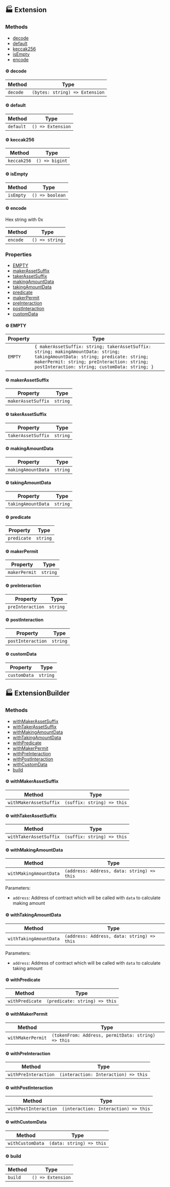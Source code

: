 ## :factory: Extension

### Methods

- [decode](#gear-decode)
- [default](#gear-default)
- [keccak256](#gear-keccak256)
- [isEmpty](#gear-isempty)
- [encode](#gear-encode)

#### :gear: decode

| Method | Type |
| ---------- | ---------- |
| `decode` | `(bytes: string) => Extension` |

#### :gear: default

| Method | Type |
| ---------- | ---------- |
| `default` | `() => Extension` |

#### :gear: keccak256

| Method | Type |
| ---------- | ---------- |
| `keccak256` | `() => bigint` |

#### :gear: isEmpty

| Method | Type |
| ---------- | ---------- |
| `isEmpty` | `() => boolean` |

#### :gear: encode

Hex string with 0x

| Method | Type |
| ---------- | ---------- |
| `encode` | `() => string` |

### Properties

- [EMPTY](#gear-empty)
- [makerAssetSuffix](#gear-makerassetsuffix)
- [takerAssetSuffix](#gear-takerassetsuffix)
- [makingAmountData](#gear-makingamountdata)
- [takingAmountData](#gear-takingamountdata)
- [predicate](#gear-predicate)
- [makerPermit](#gear-makerpermit)
- [preInteraction](#gear-preinteraction)
- [postInteraction](#gear-postinteraction)
- [customData](#gear-customdata)

#### :gear: EMPTY

| Property | Type |
| ---------- | ---------- |
| `EMPTY` | `{ makerAssetSuffix: string; takerAssetSuffix: string; makingAmountData: string; takingAmountData: string; predicate: string; makerPermit: string; preInteraction: string; postInteraction: string; customData: string; }` |

#### :gear: makerAssetSuffix

| Property | Type |
| ---------- | ---------- |
| `makerAssetSuffix` | `string` |

#### :gear: takerAssetSuffix

| Property | Type |
| ---------- | ---------- |
| `takerAssetSuffix` | `string` |

#### :gear: makingAmountData

| Property | Type |
| ---------- | ---------- |
| `makingAmountData` | `string` |

#### :gear: takingAmountData

| Property | Type |
| ---------- | ---------- |
| `takingAmountData` | `string` |

#### :gear: predicate

| Property | Type |
| ---------- | ---------- |
| `predicate` | `string` |

#### :gear: makerPermit

| Property | Type |
| ---------- | ---------- |
| `makerPermit` | `string` |

#### :gear: preInteraction

| Property | Type |
| ---------- | ---------- |
| `preInteraction` | `string` |

#### :gear: postInteraction

| Property | Type |
| ---------- | ---------- |
| `postInteraction` | `string` |

#### :gear: customData

| Property | Type |
| ---------- | ---------- |
| `customData` | `string` |

## :factory: ExtensionBuilder

### Methods

- [withMakerAssetSuffix](#gear-withmakerassetsuffix)
- [withTakerAssetSuffix](#gear-withtakerassetsuffix)
- [withMakingAmountData](#gear-withmakingamountdata)
- [withTakingAmountData](#gear-withtakingamountdata)
- [withPredicate](#gear-withpredicate)
- [withMakerPermit](#gear-withmakerpermit)
- [withPreInteraction](#gear-withpreinteraction)
- [withPostInteraction](#gear-withpostinteraction)
- [withCustomData](#gear-withcustomdata)
- [build](#gear-build)

#### :gear: withMakerAssetSuffix

| Method | Type |
| ---------- | ---------- |
| `withMakerAssetSuffix` | `(suffix: string) => this` |

#### :gear: withTakerAssetSuffix

| Method | Type |
| ---------- | ---------- |
| `withTakerAssetSuffix` | `(suffix: string) => this` |

#### :gear: withMakingAmountData

| Method | Type |
| ---------- | ---------- |
| `withMakingAmountData` | `(address: Address, data: string) => this` |

Parameters:

* `address`: Address of contract which will be called with `data` to calculate making amount


#### :gear: withTakingAmountData

| Method | Type |
| ---------- | ---------- |
| `withTakingAmountData` | `(address: Address, data: string) => this` |

Parameters:

* `address`: Address of contract which will be called with `data` to calculate taking amount


#### :gear: withPredicate

| Method | Type |
| ---------- | ---------- |
| `withPredicate` | `(predicate: string) => this` |

#### :gear: withMakerPermit

| Method | Type |
| ---------- | ---------- |
| `withMakerPermit` | `(tokenFrom: Address, permitData: string) => this` |

#### :gear: withPreInteraction

| Method | Type |
| ---------- | ---------- |
| `withPreInteraction` | `(interaction: Interaction) => this` |

#### :gear: withPostInteraction

| Method | Type |
| ---------- | ---------- |
| `withPostInteraction` | `(interaction: Interaction) => this` |

#### :gear: withCustomData

| Method | Type |
| ---------- | ---------- |
| `withCustomData` | `(data: string) => this` |

#### :gear: build

| Method | Type |
| ---------- | ---------- |
| `build` | `() => Extension` |
